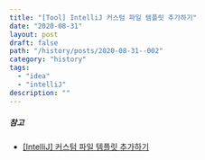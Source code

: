 ```yaml
---
title: "[Tool] IntelliJ 커스텀 파일 템플릿 추가하기"
date: "2020-08-31"
layout: post
draft: false
path: "/history/posts/2020-08-31--002"
category: "history"
tags:
  - "idea"
  - "intelliJ"
description: ""
---
```


##### 참고  
* [[IntelliJ] 커스텀 파일 템플릿 추가하기](https://jojoldu.tistory.com/128?category=678716)
  



